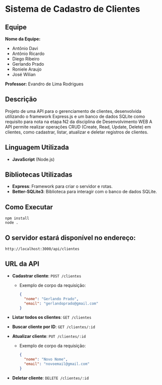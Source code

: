 # Sistema de Cadastro de Clientes

## Equipe
**Nome da Equipe:** 
- Antônio Davi
- Antônio Ricardo
- Diego Ribeiro
- Gerlando Prado
- Roniele Araujo
- José Wilian

**Professor:** 
Evandro de Lima Rodrigues

## Descrição
Projeto de uma API para o gerenciamento de clientes, desenvolvida utilizando o framework Express.js e um banco de dados SQLite como requisito para nota na etapa N2 da disciplina de Desenvolvimento WEB
A API permite realizar operações CRUD (Create, Read, Update, Delete) em clientes, como cadastrar, listar, atualizar e deletar registros de clientes.

## Linguagem Utilizada
- **JavaScript** (Node.js)

## Bibliotecas Utilizadas
- **Express**: Framework para criar o servidor e rotas.
- **Better-SQLite3**: Biblioteca para interagir com o banco de dados SQLite.

## Como Executar

    npm install
    node .
    

## O servidor estará disponível no endereço:
    
    http://localhost:3000/api/clientes
    

## URL da API

- **Cadastrar cliente**: `POST /clientes`
  - Exemplo de corpo da requisição:
    ```json
    {
      "nome": "Gerlando Prado",
      "email": "gerlandoprado@gmail.com"
    }
    ```

- **Listar todos os clientes**: `GET /clientes`

- **Buscar cliente por ID**: `GET /clientes/:id`

- **Atualizar cliente**: `PUT /clientes/:id`
  - Exemplo de corpo da requisição:
    ```json
    {
      "nome": "Novo Nome",
      "email": "novoemail@gmail.com"
    }
    ```

- **Deletar cliente**: `DELETE /clientes/:id`